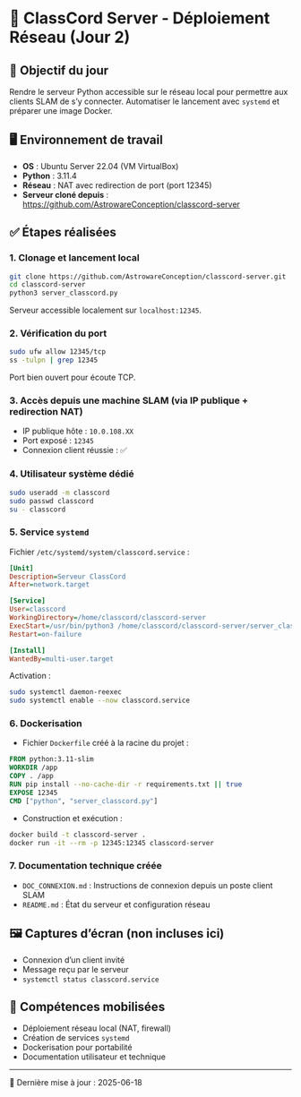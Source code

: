 
# 🧩 ClassCord Server - Déploiement Réseau (Jour 2)

## 📌 Objectif du jour
Rendre le serveur Python accessible sur le réseau local pour permettre aux clients SLAM de s’y connecter. Automatiser le lancement avec `systemd` et préparer une image Docker.

## 🖥️ Environnement de travail
- **OS** : Ubuntu Server 22.04 (VM VirtualBox)
- **Python** : 3.11.4
- **Réseau** : NAT avec redirection de port (port 12345)
- **Serveur cloné depuis** : https://github.com/AstrowareConception/classcord-server

## ✅ Étapes réalisées

### 1. Clonage et lancement local
```bash
git clone https://github.com/AstrowareConception/classcord-server.git
cd classcord-server
python3 server_classcord.py
```
Serveur accessible localement sur `localhost:12345`.

### 2. Vérification du port
```bash
sudo ufw allow 12345/tcp
ss -tulpn | grep 12345
```
Port bien ouvert pour écoute TCP.

### 3. Accès depuis une machine SLAM (via IP publique + redirection NAT)
- IP publique hôte : `10.0.108.XX`
- Port exposé : `12345`
- Connexion client réussie : ✅

### 4. Utilisateur système dédié
```bash
sudo useradd -m classcord
sudo passwd classcord
su - classcord
```

### 5. Service `systemd`
Fichier `/etc/systemd/system/classcord.service` :
```ini
[Unit]
Description=Serveur ClassCord
After=network.target

[Service]
User=classcord
WorkingDirectory=/home/classcord/classcord-server
ExecStart=/usr/bin/python3 /home/classcord/classcord-server/server_classcord.py
Restart=on-failure

[Install]
WantedBy=multi-user.target
```
Activation :
```bash
sudo systemctl daemon-reexec
sudo systemctl enable --now classcord.service
```

### 6. Dockerisation
- Fichier `Dockerfile` créé à la racine du projet :
```dockerfile
FROM python:3.11-slim
WORKDIR /app
COPY . /app
RUN pip install --no-cache-dir -r requirements.txt || true
EXPOSE 12345
CMD ["python", "server_classcord.py"]
```

- Construction et exécution :
```bash
docker build -t classcord-server .
docker run -it --rm -p 12345:12345 classcord-server
```

### 7. Documentation technique créée
- `DOC_CONNEXION.md` : Instructions de connexion depuis un poste client SLAM
- `README.md` : État du serveur et configuration réseau

## 🖼️ Captures d’écran (non incluses ici)
- Connexion d’un client invité
- Message reçu par le serveur
- `systemctl status classcord.service`

## 🧠 Compétences mobilisées
- Déploiement réseau local (NAT, firewall)
- Création de services `systemd`
- Dockerisation pour portabilité
- Documentation utilisateur et technique

---
📅 Dernière mise à jour : 2025-06-18
